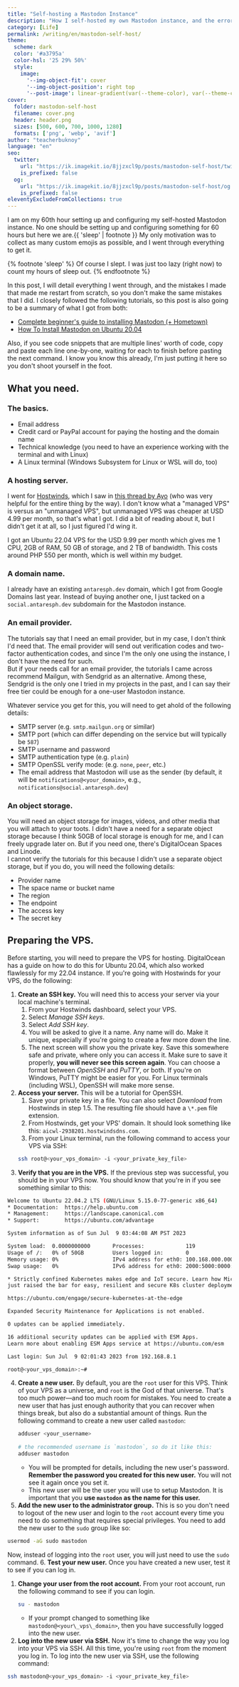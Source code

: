 ```yaml
---
title: "Self-hosting a Mastodon Instance"
description: "How I self-hosted my own Mastodon instance, and the errors I encountered along the way."
category: [Life]
permalink: /writing/en/mastodon-self-host/
theme:
  scheme: dark
  color: '#a3795a'
  color-hsl: '25 29% 50%'
  style:
    image:
      '--img-object-fit': cover
      '--img-object-position': right top
      '--post-image': linear-gradient(var(--theme-color), var(--theme-color))
cover:
  folder: mastodon-self-host
  filename: cover.png
  header: header.png
  sizes: [500, 600, 700, 1000, 1280]
  formats: ['png', 'webp', 'avif']
author: "teacherbuknoy"
language: "en"
seo:
  twitter:
    url: "https://ik.imagekit.io/8jjzxcl9p/posts/mastodon-self-host/twitter.png"
    is_prefixed: false
  og:
    url: "https://ik.imagekit.io/8jjzxcl9p/posts/mastodon-self-host/og.png"
    is_prefixed: false
eleventyExcludeFromCollections: true
---
```


I am on my 60th hour setting up and configuring my self-hosted Mastodon instance. No one should be setting up and configuring something for 60 hours but here we are.{{ 'sleep' | footnote }} My only motivation was to collect as many custom emojis as possible, and I went through everything to get it.   

{% footnote 'sleep' %}
Of course I slept. I was just too lazy (right now) to count my hours of sleep out. 
{% endfootnote %}  

In this post, I will detail everything I went through, and the mistakes I made that made me restart from scratch, so you don't make the same mistakes that I did. I closely followed the following tutorials, so this post is also going to be a summary of what I got from both:

- [Complete beginner's guide to installing Mastodon (+ Hometown)](https://n00q.net/articles/guide-mastodon-hometown/)
- [How To Install Mastodon on Ubuntu 20.04](https://www.digitalocean.com/community/tutorials/how-to-install-mastodon-on-ubuntu-20-04)

Also, if you see code snippets that are multiple lines' worth of code, copy and paste each line one-by-one, waiting for each to finish before pasting the next command. I know you know this already, I'm just putting it here so you don't shoot yourself in the foot. 

 ## What you need.   
 ### The basics.

- Email address   
- Credit card or PayPal account for paying the hosting and the domain name   
- Technical knowledge (you need to have an experience working with the terminal and with Linux)   
- A Linux terminal (Windows Subsystem for Linux or WSL will do, too)   

### A hosting server.   
I went for [Hostwinds](https://hostwinds.com), which I saw in [this thread by Ayo](https://masto.ai/@ayo@fosstodon.org/109545132049133009) (who was very helpful for the entire thing by the way). I don't know what a "managed VPS" is versus an "unmanaged VPS", but unmanaged VPS was cheaper at USD 4.99 per month, so that's what I got. I did a bit of reading about it, but I didn't get it at all, so I just figured I'd wing it.

I got an Ubuntu 22.04 VPS for the USD 9.99 per month which gives me 1 CPU, 2GB of RAM, 50 GB of storage, and 2 TB of bandwidth. This costs around PHP 550 per month, which is well within my budget.   

### A domain name.   
I already have an existing `antaresph.dev` domain, which I got from Google Domains last year. Instead of buying another one, I just tacked on a `social.antaresph.dev` subdomain for the Mastodon instance.   

### An email provider.   
The tutorials say that I need an email provider, but in my case, I don't think I'd need that. The email provider will send out verification codes and two-factor authentication codes, and since I'm the only one using the instance, I don't have the need for such.   
But if your needs call for an email provider, the tutorials I came across recommend Mailgun, with Sendgrid as an alternative. Among these, Sendgrid is the only one I tried in my projects in the past, and I can say their free tier could be enough for a one-user Mastodon instance.   

Whatever service you get for this, you will need to get ahold of the following details:   

- SMTP server (e.g. `smtp.mailgun.org`  or similar)   
- SMTP port (which can differ depending on the service but will typically be `587`)   
- SMTP username and password   
- SMTP authentication type (e.g. `plain`)   
- SMTP OpenSSL verify mode: (e.g. `none`, `peer`, etc.)   
- The email address that Mastodon will use as the sender (by default, it will be `notifications@<your_domain>`, e.g., `notifications@social.antaresph.dev`)   

### An object storage.   
You will need an object storage for images, videos, and other media that you will attach to your toots. I didn't have a need for a separate object storage because I think 50GB of local storage is enough for me, and I can freely upgrade later on. But if you need one, there's DigitalOcean Spaces and Linode.   
I cannot verify the tutorials for this because I didn't use a separate object storage, but if you do, you will need the following details:   
- Provider name   
- The space name or bucket name   
- The region   
- The endpoint   
- The access key   
- The secret key 

## Preparing the VPS.   

Before starting, you will need to prepare the VPS for hosting. DigitalOcean has a guide on how to do this for Ubuntu 20.04, which also worked flawlessly for my 22.04 instance. If you're going with Hostwinds for your VPS, do the following:   

1. **Create an SSH key.** You will need this to access your server via your local machine's terminal.    
    1. From your Hostwinds dashboard, select your VPS.   
    2. Select *Manage SSH keys*.   
    3. Select *Add SSH key*.   
    4. You will be asked to give it a name. Any name will do. Make it unique, especially if you're going to create a few more down the line.   
    5. The next screen will show you the private key. Save this somewhere safe and private, where only you can access it. Make sure to save it properly, **you will never see this screen again**. You can choose a format between *OpenSSH* and *PuTTY*, or both. If you're on Windows, PuTTY might be easier for you. For Linux terminals (including WSL), OpenSSH will make more sense.   
2. **Access your server.** This will be a tutorial for OpenSSH.   
    1. Save your private key in a file. You can also select *Download* from Hostwinds in step 1.5. The resulting file should have a `\*.pem` file extension.   
    2. From Hostwinds, get your VPS' domain. It should look something like this: `aicwl-2938201.hostwindsdns.com`.   
    3. From your Linux terminal, run the following command to access your VPS via SSH:   
      ```sh
      ssh root@<your_vps_domain> -i <your_private_key_file>
      ```
3. **Verify that you are in the VPS.** If the previous step was successful, you should be in your VPS now. You should know that you're in if you see something similar to this:
  ```sh
Welcome to Ubuntu 22.04.2 LTS (GNU/Linux 5.15.0-77-generic x86_64)
* Documentation:  https://help.ubuntu.com
* Management:     https://landscape.canonical.com
* Support:        https://ubuntu.com/advantage

System information as of Sun Jul  9 03:44:08 AM PST 2023

System load:  0.0000000000       Processes:             119
Usage of /:   0% of 50GB         Users logged in:       0
Memory usage: 0%                 IPv4 address for eth0: 100.168.000.000
Swap usage:   0%                 IPv6 address for eth0: 2000:5000:0000:a1c::1

* Strictly confined Kubernetes makes edge and IoT secure. Learn how MicroK8s
  just raised the bar for easy, resilient and secure K8s cluster deployment.

  https://ubuntu.com/engage/secure-kubernetes-at-the-edge

Expanded Security Maintenance for Applications is not enabled.

0 updates can be applied immediately.

16 additional security updates can be applied with ESM Apps.
Learn more about enabling ESM Apps service at https://ubuntu.com/esm

Last login: Sun Jul  9 02:01:43 2023 from 192.168.8.1

root@<your_vps_domain>:~#
  ```
4. **Create a new user.** By default, you are the `root` user for this VPS. Think of your VPS as a universe, and `root` is the God of that universe. That's too much power—and too much room for mistakes. You need to create a new user that has just enough authority that you can recover when things break, but also do a substantial amount of things. Run the following command to create a new user called `mastodon`:
   ```sh
   adduser <your_username>
 
   # the recommended username is `mastodon`, so do it like this:
   adduser mastodon
   ```
   - You will be prompted for details, including the new user's password. **Remember the password you created for this new user.** You will not see it again once you set it.
   - This new user will be the user you will use to setup Mastodon. It is important that you **use `mastodon` as the name for this user.**
5. **Add the new user to the administrator group.** This is so you don't need to logout of the new user and login to the `root` account every time you need to do something that requires special privileges. You need to add the new user to the `sudo` group like so:
  ```sh
usermod -aG sudo mastodon
  ```
  Now, instead of logging into the `root` user, you will just need to use the `sudo` command.
6. **Test your new user.** Once you have created a new user, test it to see if you can log in.
   1. **Change your user from the root account.** From your root account, run the following command to see if you can login.
      ```sh
      su - mastodon
      ```
      - If your prompt changed to something like `mastodon@<your\_vps\_domain>`, then you have successfully logged into the new user.
  2. **Log into the new user via SSH.** Now it's time to change the way you log into your VPS via SSH. All this time, you're using `root` from the moment you log in. To log into the new user via SSH, use the following command:
  ```sh
  ssh mastodon@<your_vps_domain> -i <your_private_key_file>
  ```
